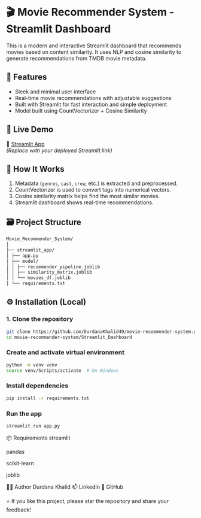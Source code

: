 # 🎬 Movie Recommender System - Streamlit Dashboard

This is a modern and interactive Streamlit dashboard that recommends movies based on content similarity. It uses NLP and cosine similarity to generate recommendations from TMDB movie metadata.

## 📌 Features

- Sleek and minimal user interface
- Real-time movie recommendations with adjustable suggestions
- Built with Streamlit for fast interaction and simple deployment
- Model built using CountVectorizer + Cosine Similarity

## 🚀 Live Demo

🔗 [Streamlit App](https://your-streamlit-app-url.streamlit.app)  
*(Replace with your deployed Streamlit link)*

## 🧠 How It Works

1. Metadata (`genres`, `cast`, `crew`, etc.) is extracted and preprocessed.
2. CountVectorizer is used to convert tags into numerical vectors.
3. Cosine similarity matrix helps find the most similar movies.
4. Streamlit dashboard shows real-time recommendations.

## 🗃️ Project Structure
```bash
Movie_Recommender_System/
│
├── streamlit_app/
│ ├── app.py
│ ├── model/
│ │ ├── recommender_pipeline.joblib
│ │ ├── similarity_matrix.joblib
│ │ └── movies_df.joblib
│ └── requirements.txt
```

## ⚙️ Installation (Local)

### 1. Clone the repository  
```bash
git clone https://github.com/DurdanaKhalid49/movie-recommender-system.git
cd movie-recommender-system/Streamlit_Dashboard
```
### Create and activate virtual environment
```bash
python -m venv venv
source venv/Scripts/activate  # On Windows
```
### Install dependencies
```bash
pip install -r requirements.txt
```
### Run the app

```bash
streamlit run app.py
```
📦 Requirements
streamlit

pandas

scikit-learn

joblib

👩‍💻 Author
Durdana Khalid
📫 LinkedIn
🐙 GitHub

⭐ If you like this project, please star the repository and share your feedback!
